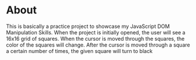 # About

This is basically a practice project to showcase my JavaScript DOM Manipulation Skills.  When the project is initially opened, the user will see a 16x16 grid of squares. When the cursor is moved 
through the squares, the color of the squares will change. After the cursor is moved through a
square  a certain number of times, the given square will turn to black

